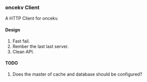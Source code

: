 ### oncekv Client

A HTTP Client for oncekv.

#### Design
1. Fast fail.
2. Rember the last last server.
3. Clean API.

#### TODO
1. Does the master of cache and database should be configured?